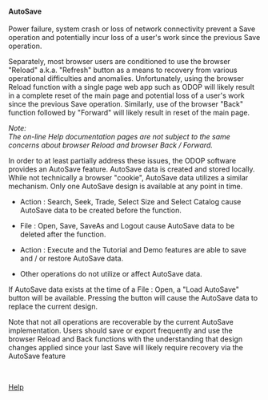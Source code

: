 #### AutoSave

Power failure, system crash or loss of network connectivity prevent a Save operation and 
potentially incur loss of a user's work since the previous Save operation.

Separately, most browser users are conditioned to use the browser "Reload" a.k.a. "Refresh" button 
as a means to recovery from various operational difficulties and anomalies. 
Unfortunately, 
using the browser Reload function with a single page web app such as ODOP 
will likely result in a complete reset of the main page 
and potential loss of a user's work since the previous Save operation. 
Similarly, use of the browser "Back" function followed by "Forward" will likely result 
in reset of the main page.   

*Note:*   
*The on-line Help documentation pages are not subject to the same concerns about 
browser Reload and browser Back / Forward.*

In order to at least partially address these issues,
the ODOP software provides an AutoSave feature.
AutoSave data is created and stored locally.  
While not technically a browser "cookie",
AutoSave data utilizes a similar mechanism.
Only one AutoSave design is available at any point in time.

- Action : Search, Seek, Trade, Select Size and Select Catalog 
cause AutoSave data to be created before the function.

- File : Open, Save, SaveAs and Logout 
cause AutoSave data to be deleted after the function.

- Action : Execute and the Tutorial and Demo features are able to save and / or restore AutoSave data. 

- Other operations do not utilize or affect AutoSave data.

If AutoSave data exists at the time of a File : Open, 
a "Load AutoSave" button will be available.
Pressing the button will cause the AutoSave data to replace the current design.

Note that not all operations are recoverable by the current AutoSave implementation. 
Users should save or export frequently and use the browser Reload and Back functions with the understanding that 
design changes applied since your last Save will likely require recovery via the AutoSave feature   

&nbsp;
 
[Help](./)
